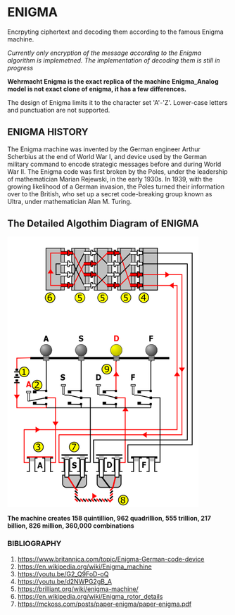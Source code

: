 # ENIGMA
Encrpyting ciphertext and decoding them according to the famous Enigma machine.

*Currently only encryption of the message according to the Enigma algorithm is implemetned. The 
implementation of decoding them is still in progress*

**Wehrmacht Enigma is the exact replica of the machine**
**Enigma_Analog model is not exact clone of enigma, it has a few differences.**

The design of Enigma limits it to the character set 'A'-'Z'.
Lower-case letters and punctuation are not supported.


## ENIGMA HISTORY

The Enigma machine was invented by the German engineer Arthur Scherbius at the end of World War I, and 
device used by the German military command to encode strategic messages before and during World War II.
The Enigma code was first broken by the Poles, under the leadership of mathematician Marian Rejewski, 
in the early 1930s. In 1939, with the growing likelihood of a German invasion, the Poles turned their 
information over to the British, who set up a secret code-breaking group known as Ultra, under 
mathematician Alan M. Turing.

## The Detailed Algothim Diagram of ENIGMA

![wiring diagram](https://github.com/swetak20/ENIGMA/blob/main/Images/enigma.png)


**The machine creates 158 quintillion, 962 quadrillion, 555 trillion,
217 billion, 826 million, 360,000 combinations**


### BIBLIOGRAPHY

1. https://www.britannica.com/topic/Enigma-German-code-device
2. https://en.wikipedia.org/wiki/Enigma_machine
3. https://youtu.be/G2_Q9FoD-oQ
4. https://youtu.be/d2NWPG2gB_A
5. https://brilliant.org/wiki/enigma-machine/
6. https://en.wikipedia.org/wiki/Enigma_rotor_details
7. https://mckoss.com/posts/paper-enigma/paper-enigma.pdf
